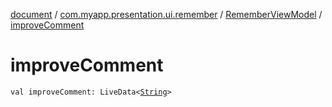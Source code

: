 [document](../../index.md) / [com.myapp.presentation.ui.remember](../index.md) / [RememberViewModel](index.md) / [improveComment](./improve-comment.md)

# improveComment

`val improveComment: LiveData<`[`String`](https://kotlinlang.org/api/latest/jvm/stdlib/kotlin/-string/index.html)`>`